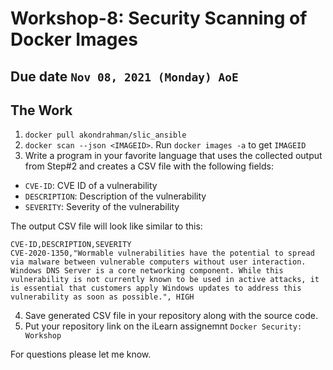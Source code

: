 # Workshop-8: Security Scanning of Docker Images

## Due date `Nov 08, 2021 (Monday) AoE`

## The Work 

1. `docker pull akondrahman/slic_ansible`
2. `docker scan --json <IMAGEID>`. Run `docker images -a` to get `IMAGEID`
3. Write a program in your favorite language that uses the collected output from Step#2 and creates a CSV file with the following fields: 
- `CVE-ID`: CVE ID of a vulnerability 
- `DESCRIPTION`: Description of the vulnerability 
- `SEVERITY`: Severity of the vulnerability 


The output CSV file will look like similar to this: 
```
CVE-ID,DESCRIPTION,SEVERITY
CVE-2020-1350,"Wormable vulnerabilities have the potential to spread via malware between vulnerable computers without user interaction. Windows DNS Server is a core networking component. While this vulnerability is not currently known to be used in active attacks, it is essential that customers apply Windows updates to address this vulnerability as soon as possible.", HIGH
```
4. Save generated CSV file in your repository along with the source code.
5. Put your repository link on the iLearn assignemnt `Docker Security: Workshop`




For questions please let me know. 


